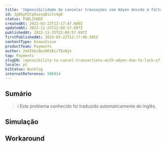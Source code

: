 ```yaml
---
title: 'Impossibilidade de cancelar transações com Adyen devido à falta de pspReference'
id: 3g0QyPZcq9aivqD1zlv4gD
status: PUBLISHED
createdAt: 2022-03-22T12:17:47.680Z
updatedAt: 2022-11-25T22:08:57.697Z
publishedAt: 2022-11-25T22:08:57.697Z
firstPublishedAt: 2022-03-22T12:17:48.305Z
contentType: knownIssue
productTeam: Payments
author: 2mXZkbi0oi061KicTExNjo
tag: Payments
slugEN: impossibility-to-cancel-transactions-with-adyen-due-to-lack-of-pspreference
locale: pt
kiStatus: Backlog
internalReference: 506914
---
```


## Sumário

>ℹ️ Este problema conhecido foi traduzido automaticamente do inglês.



## Simulação



## Workaround



